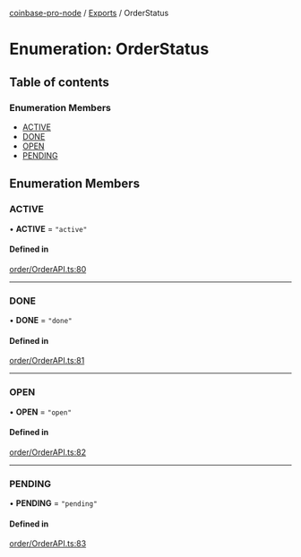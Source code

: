 [coinbase-pro-node](../README.md) / [Exports](../modules.md) / OrderStatus

# Enumeration: OrderStatus

## Table of contents

### Enumeration Members

- [ACTIVE](OrderStatus.md#active)
- [DONE](OrderStatus.md#done)
- [OPEN](OrderStatus.md#open)
- [PENDING](OrderStatus.md#pending)

## Enumeration Members

### ACTIVE

• **ACTIVE** = `"active"`

#### Defined in

[order/OrderAPI.ts:80](https://github.com/bennycode/coinbase-pro-node/blob/2016513/src/order/OrderAPI.ts#L80)

---

### DONE

• **DONE** = `"done"`

#### Defined in

[order/OrderAPI.ts:81](https://github.com/bennycode/coinbase-pro-node/blob/2016513/src/order/OrderAPI.ts#L81)

---

### OPEN

• **OPEN** = `"open"`

#### Defined in

[order/OrderAPI.ts:82](https://github.com/bennycode/coinbase-pro-node/blob/2016513/src/order/OrderAPI.ts#L82)

---

### PENDING

• **PENDING** = `"pending"`

#### Defined in

[order/OrderAPI.ts:83](https://github.com/bennycode/coinbase-pro-node/blob/2016513/src/order/OrderAPI.ts#L83)

